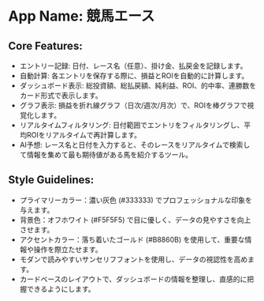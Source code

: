 # **App Name**: 競馬エース

## Core Features:

- エントリー記録: 日付、レース名（任意）、掛け金、払戻金を記録します。
- 自動計算: 各エントリを保存する際に、損益とROIを自動的に計算します。
- ダッシュボード表示: 総投資額、総払戻額、純利益、ROI、的中率、連勝数をカード形式で表示します。
- グラフ表示: 損益を折れ線グラフ（日次/週次/月次）で、ROIを棒グラフで視覚化します。
- リアルタイムフィルタリング: 日付範囲でエントリをフィルタリングし、平均ROIをリアルタイムで再計算します。
- AI予想: レース名と日付を入力すると、そのレースをリアルタイムで検索して情報を集めて最も期待値がある馬を紹介するツール。

## Style Guidelines:

- プライマリーカラー：濃い灰色 (#333333) でプロフェッショナルな印象を与えます。
- 背景色：オフホワイト (#F5F5F5) で目に優しく、データの見やすさを向上させます。
- アクセントカラー：落ち着いたゴールド (#B8860B) を使用して、重要な情報や操作を際立たせます。
- モダンで読みやすいサンセリフフォントを使用し、データの視認性を高めます。
- カードベースのレイアウトで、ダッシュボードの情報を整理し、直感的に把握できるようにします。